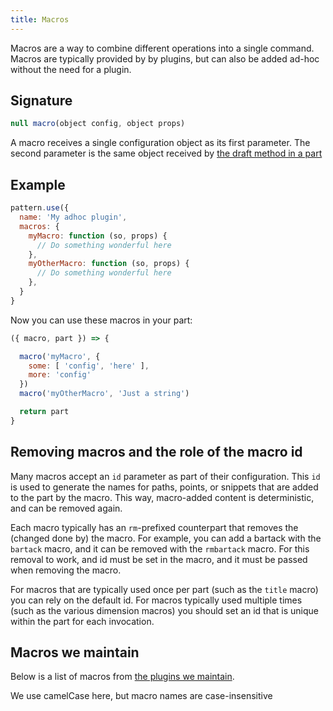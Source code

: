 ```yaml
---
title: Macros
---
```


Macros are a way to combine different operations into a single command.
Macros are typically provided by by plugins, but can also be added ad-hoc
without the need for a plugin.

## Signature

```js
null macro(object config, object props)
```

A macro receives a single configuration object as its first parameter.
The second parameter is the same object received by [the draft method in a
part](/reference/api/part/draft)

## Example

```js
pattern.use({
  name: 'My adhoc plugin',
  macros: {
    myMacro: function (so, props) {
      // Do something wonderful here
    },
    myOtherMacro: function (so, props) {
      // Do something wonderful here
    },
  }
}
```

Now you can use these macros in your part:

```js
({ macro, part }) => {

  macro('myMacro', {
    some: [ 'config', 'here' ],
    more: 'config'
  })
  macro('myOtherMacro', 'Just a string')

  return part
}
```

## Removing macros and the role of the macro id

Many macros accept an `id` parameter as part of their configuration.  This `id`
is used to generate the names for paths, points, or snippets that are added to
the part by the macro.  This way, macro-added content is deterministic, and can
be removed again.

Each macro typically has an `rm`-prefixed counterpart that removes the (changed
done by) the macro.  For example, you can add a bartack with the `bartack`
macro, and it can be removed with the `rmbartack` macro.  For this removal to
work, and id must be set in the macro, and it must be passed when removing the
macro.

For macros that are typically used once per part (such as the `title` macro)
you can rely on the default id.  For macros typically used multiple times (such
as the various dimension macros) you should set an id that is unique within the
part for each invocation.

## Macros we maintain

Below is a list of macros from [the plugins we maintain](/reference/plugins).

<Note compact noP>

We use camelCase here, but macro names are case-insensitive
</Note>

<ReadMore list />

